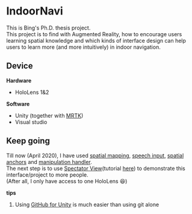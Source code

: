 # IndoorNavi

This is Bing's Ph.D. thesis project.  
This project is to find with Augmented Reality, how to encourage users learning spatial knowledge and which kinds of interface design can help users to learn more (and more intuitively) in indoor navigation.  
## Device  
**Hardware**  
* HoloLens 1&2 
   
**Software**  
* Unity (together with [MRTK](https://microsoft.github.io/MixedRealityToolkit-Unity/README.html))  
* Visual studio  

## Keep going  
Till now (April 2020), I have used [spatial mapping](https://docs.microsoft.com/en-us/windows/mixed-reality/spatial-mapping), [speech input](https://microsoft.github.io/MixedRealityToolkit-Unity/Documentation/Input/Speech.html), [spatial anchors](https://docs.microsoft.com/en-us/windows/mixed-reality/spatial-anchors) and [manipulation handler](https://microsoft.github.io/MixedRealityToolkit-Unity/Documentation/README_ManipulationHandler.html).   
The next step is to use [Spectator View](https://docs.microsoft.com/en-us/windows/mixed-reality/spectator-view)(tutorial [here](https://microsoft.github.io/MixedReality-SpectatorView/README.html)) to demonstrate this interface/project to more people.  
(After all, I only have access to one HoloLens :laughing:)

**tips**
1. Using [GitHub for Unity](https://github.com/github-for-unity) is much easier than using git alone
